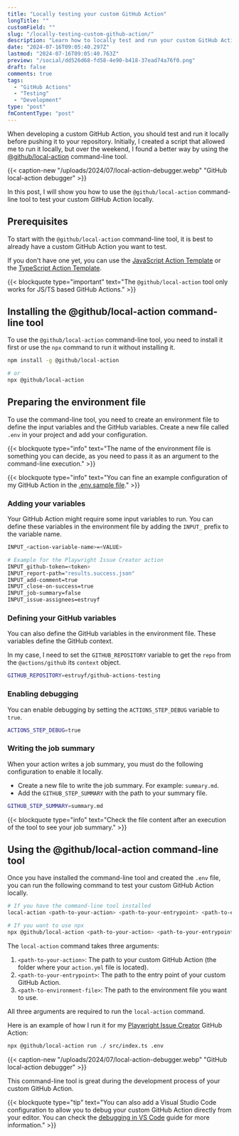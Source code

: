 ```yaml
---
title: "Locally testing your custom GitHub Action"
longTitle: ""
customField: ""
slug: "/locally-testing-custom-github-action/"
description: "Learn how to locally test and run your custom GitHub Action using the @github/local-action command-line tool with this step-by-step guide."
date: "2024-07-16T09:05:40.297Z"
lastmod: "2024-07-16T09:05:40.763Z"
preview: "/social/dd526d68-fd58-4e90-b418-37ead74a76f0.png"
draft: false
comments: true
tags:
  - "GitHub Actions"
  - "Testing"
  - "Development"
type: "post"
fmContentType: "post"
---
```


When developing a custom GitHub Action, you should test and run it locally before pushing it to your repository. Initially, I created a script that allowed me to run it locally, but over the weekend, I found a better way by using the [@github/local-action](https://github.com/github/local-action) command-line tool.

{{< caption-new "/uploads/2024/07/local-action-debugger.webp" "GitHub local-action debugger" >}}

In this post, I will show you how to use the `@github/local-action` command-line tool to test your custom GitHub Action locally.

## Prerequisites

To start with the `@github/local-action` command-line tool, it is best to already have a custom GitHub Action you want to test. 

If you don't have one yet, you can use the [JavaScript Action Template](https://github.com/actions/javascript-action) or the [TypeScript Action Template](https://github.com/actions/typescript-action).

{{< blockquote type="important" text="The `@github/local-action` tool only works for JS/TS based GitHub Actions." >}}

## Installing the @github/local-action command-line tool

To use the `@github/local-action` command-line tool, you need to install it first or use the `npx` command to run it without installing it.

```bash {title="Install the @github/local-action command-line tool"}
npm install -g @github/local-action

# or
npx @github/local-action
```

## Preparing the environment file

To use the command-line tool, you need to create an environment file to define the input variables and the GitHub variables. Create a new file called `.env` in your project and add your configuration.

{{< blockquote type="info" text="The name of the environment file is something you can decide, as you need to pass it as an argument to the command-line execution." >}}

{{< blockquote type="info" text="You can fine an example configuration of my GitHub Action  in the [.env.sample file](https://github.com/estruyf/playwright-github-issue-creator/blob/main/.env.sample)." >}}

### Adding your variables

Your GitHub Action might require some input variables to run. You can define these variables in the environment file by adding the `INPUT_` prefix to the variable name.

```bash {title="Adding input variables"}
INPUT_<action-variable-name>=<VALUE>

# Example for the Playwright Issue Creator action
INPUT_github-token=<token>
INPUT_report-path="results.success.json"
INPUT_add-comment=true
INPUT_close-on-success=true
INPUT_job-summary=false
INPUT_issue-assignees=estruyf
```

### Defining your GitHub variables

You can also define the GitHub variables in the environment file. These variables define the GitHub context.

In my case, I need to set the `GITHUB_REPOSITORY` variable to get the `repo` from the `@actions/github` its `context` object.

```bash {title="Adding GitHub variables"}
GITHUB_REPOSITORY=estruyf/github-actions-testing
```

### Enabling debugging

You can enable debugging by setting the `ACTIONS_STEP_DEBUG` variable to `true`.

```bash {title="Enable debugging"}
ACTIONS_STEP_DEBUG=true
```

### Writing the job summary

When your action writes a job summary, you must do the following configuration to enable it locally.

- Create a new file to write the job summary. For example: `summary.md`.
- Add the `GITHUB_STEP_SUMMARY` with the path to your summary file.

```bash {title="Link the summary file to enable writing to the job summary"}
GITHUB_STEP_SUMMARY=summary.md
```

{{< blockquote type="info" text="Check the file content after an execution of the tool to see your job summary." >}}

## Using the @github/local-action command-line tool

Once you have installed the command-line tool and created the `.env` file, you can run the following command to test your custom GitHub Action locally.

```bash {title="Execute the local-action command"}
# If you have the command-line tool installed
local-action <path-to-your-action> <path-to-your-entrypoint> <path-to-environment-file>

# If you want to use npx
npx @github/local-action <path-to-your-action> <path-to-your-entrypoint> <path-to-environment-file>
```

The `local-action` command takes three arguments:

1. `<path-to-your-action>`: The path to your custom GitHub Action (the folder where your `action.yml` file is located).
2. `<path-to-your-entrypoint>`: The path to the entry point of your custom GitHub Action.
3. `<path-to-environment-file>`: The path to the environment file you want to use.

All three arguments are required to run the `local-action` command.

Here is an example of how I run it for my [Playwright Issue Creator](https://github.com/marketplace/actions/playwright-issue-creator) GitHub Action:

```bash
npx @github/local-action run ./ src/index.ts .env
```

{{< caption-new "/uploads/2024/07/local-action-debugger.webp" "GitHub local-action debugger" >}}

This command-line tool is great during the development process of your custom GitHub Action.

{{< blockquote type="tip" text="You can also add a Visual Studio Code configuration to allow you to debug your custom GitHub Action directly from your editor. You can check the [debugging in VS Code](https://github.com/github/local-action/blob/main/docs/debugging-in-vscode.md) guide for more information." >}}
